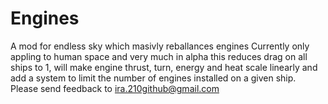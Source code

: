 # Engines
A mod for endless sky which masivly reballances engines 
Currently only appling to human space and very much in alpha this reduces drag on all ships to 1, will make engine thrust, turn, energy and heat
scale linearly and add a system to limit the number of engines installed on a given ship. Please send feedback to ira.210github@gmail.com
